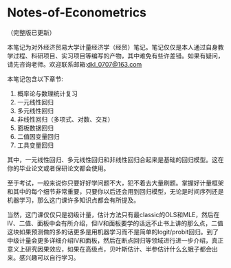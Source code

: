 # Notes-of-Econometrics
（完整版已更新）

本笔记为对外经济贸易大学计量经济学（经贸）笔记。笔记仅仅是本人通过自身教学过程、科研项目、实习项目等编写的产物，其中难免有些许差错。如果有疑问，请先咨询老师。欢迎联系邮箱:dkl_0707@163.com

本笔记包含以下章节:
1. 概率论与数理统计复习
2. 一元线性回归
3. 多元线性回归
4. 非线性回归（多项式、对数、交互）
5. 面板数据回归
6. 二值因变量回归
7. 工具变量回归

其中，一元线性回归、多元线性回归和非线性回归合起来是基础的回归模型。这在你的毕业论文或者保研论文都会使用。

至于考试，一般来说你只要好好学问题不大，犯不着去大量刷题。掌握好计量框架和其中的每个细节非常重要，只要你以后还会用到回归模型，无论是时间序列还是机器学习，那么这门课许多知识点都会有所提及。

当然，这门课仅仅只是初级计量，估计方法只有最classic的OLS和MLE，然后在IV、二值、面板中会有所介绍，但IV和面板要学的话远不止书上讲的那么点，二值这块如果预测做的多的话更多是用机器学习而不是简单的logit/probit回归。到了中级计量会更多详细介绍IV和面板，然后在断点回归等领域进行进一步介绍，真正意义上研究因果效应，如果在高级点，贝叶斯估计、半参估计什么幺蛾子都会出来。感兴趣可以自行学习。
